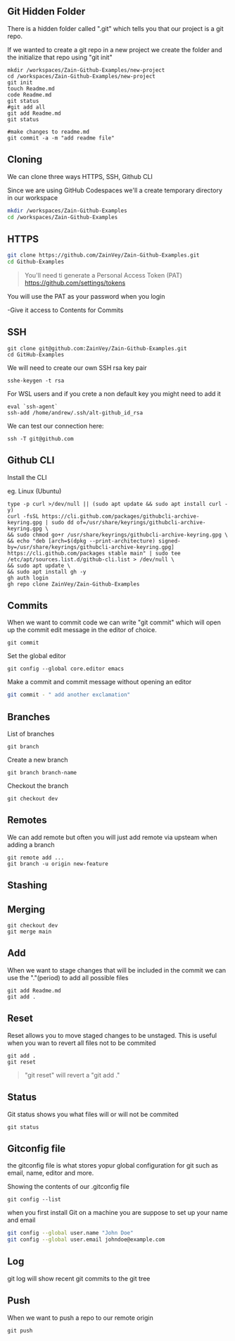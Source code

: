 ## Git Hidden Folder

There is a hidden folder called ".git" which tells you that our project is a git repo.

If we wanted to create a git repo in a new project we create the folder and the initialize that repo using "git init"

```
mkdir /workspaces/Zain-Github-Examples/new-project
cd /workspaces/Zain-Github-Examples/new-project
git init
touch Readme.md
code Readme.md
git status
#git add all
git add Readme.md
git status

#make changes to readme.md
git commit -a -m "add readme file"
```

## Cloning

We can clone three ways HTTPS, SSH, Github CLI

Since we are using GitHub Codespaces we'll a create temporary directory in our workspace

```sh
mkdir /workspaces/Zain-Github-Examples
cd /workspaces/Zain-Github-Examples
```


## HTTPS

```sh
git clone https://github.com/ZainVey/Zain-Github-Examples.git
cd Github-Examples
```
>You'll need ti generate a Personal Access Token (PAT)
https://github.com/settings/tokens

You will use the PAT as your password when you login

-Give it access to Contents for Commits

## SSH

```
git clone git@github.com:ZainVey/Zain-Github-Examples.git
cd GitHub-Examples
```

We will need to create our own SSH rsa key pair

```
sshe-keygen -t rsa
```
For WSL users and if you crete a non default key you might need to add it

```
eval `ssh-agent`
ssh-add /home/andrew/.ssh/alt-github_id_rsa
```

We can test our connection here:

```
ssh -T git@github.com
```

## Github CLI
Install the CLI

eg. Linux (Ubuntu)

```
type -p curl >/dev/null || (sudo apt update && sudo apt install curl -y)
curl -fsSL https://cli.github.com/packages/githubcli-archive-keyring.gpg | sudo dd of=/usr/share/keyrings/githubcli-archive-keyring.gpg \
&& sudo chmod go+r /usr/share/keyrings/githubcli-archive-keyring.gpg \
&& echo "deb [arch=$(dpkg --print-architecture) signed-by=/usr/share/keyrings/githubcli-archive-keyring.gpg] https://cli.github.com/packages stable main" | sudo tee /etc/apt/sources.list.d/github-cli.list > /dev/null \
&& sudo apt update \
&& sudo apt install gh -y
gh auth login
gh repo clone ZainVey/Zain-Github-Examples
```

## Commits

When we want to commit code we can write "git commit" which will open
up the commit edit message in the editor of choice.

```
git commit
```
Set the global editor
```
git config --global core.editor emacs
```
Make a commit and commit message without opening an editor
```sh
git commit - " add another exclamation"
```
## Branches

List of branches

```
git branch
```

Create a new branch

```
git branch branch-name
```

Checkout the branch

```
git checkout dev
```

## Remotes

We can add remote but often you will just add remote via upsteam when adding a branch

```
git remote add ...
git branch -u origin new-feature
```

## Stashing

## Merging

```
git checkout dev
git merge main
```

## Add

When we want to stage changes that will be included in the commit 
we can use the "."(period) to add all possible files

```
git add Readme.md
git add .
```

## Reset

Reset allows you to move staged changes to be unstaged.
This is useful when you wan to revert all files not to be commited

```
git add .
git reset
```
>"git reset" will revert a "git add ."

## Status

Git status shows you what files will or will not be commited

```
git status
```

## Gitconfig file

the gitconfig file is what stores yopur global configuration for git such as 
email, name, editor and more.

Showing the contents of our .gitconfig file
```
git config --list
```

when you first install Git on a machine you are suppose to set up your name
and email

```sh
git config --global user.name "John Doe"
git config --global user.email johndoe@example.com
```

## Log

git log will show recent git commits to the git tree

## Push

When we want to push a repo to our remote origin

```
git push
```
